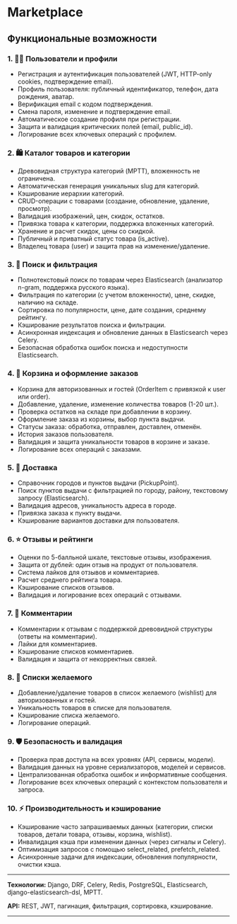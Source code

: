 # Marketplace

## Функциональные возможности

### 1. 👨‍👦 Пользователи и профили

- Регистрация и аутентификация пользователей (JWT, HTTP-only cookies, подтверждение email).
- Профиль пользователя: публичный идентификатор, телефон, дата рождения, аватар.
- Верификация email с кодом подтверждения.
- Смена пароля, изменение и подтверждение email.
- Автоматическое создание профиля при регистрации.
- Защита и валидация критических полей (email, public_id).
- Логирование всех ключевых операций с профилем.

### 2. 🛍️ Каталог товаров и категории

- Древовидная структура категорий (MPTT), вложенность не ограничена.
- Автоматическая генерация уникальных slug для категорий.
- Кэширование иерархии категорий.
- CRUD-операции с товарами (создание, обновление, удаление, просмотр).
- Валидация изображений, цен, скидок, остатков.
- Привязка товара к категории, поддержка вложенных категорий.
- Хранение и расчет скидок, цены со скидкой.
- Публичный и приватный статус товара (is_active).
- Владелец товара (user) и защита прав на изменение/удаление.

### 3. 🔎 Поиск и фильтрация

- Полнотекстовый поиск по товарам через Elasticsearch (анализатор n-gram, поддержка русского языка).
- Фильтрация по категории (с учетом вложенности), цене, скидке, наличию на складе.
- Сортировка по популярности, цене, дате создания, среднему рейтингу.
- Кэширование результатов поиска и фильтрации.
- Асинхронная индексация и обновление данных в Elasticsearch через Celery.
- Безопасная обработка ошибок поиска и недоступности Elasticsearch.

### 4. 🛒 Корзина и оформление заказов

- Корзина для авторизованных и гостей (OrderItem с привязкой к user или order).
- Добавление, удаление, изменение количества товаров (1-20 шт.).
- Проверка остатков на складе при добавлении в корзину.
- Оформление заказа из корзины, выбор пункта выдачи.
- Статусы заказа: обработка, отправлен, доставлен, отменён.
- История заказов пользователя.
- Валидация и защита уникальности товаров в корзине и заказе.
- Логирование всех операций с заказами.

### 5. 🚚 Доставка

- Справочник городов и пунктов выдачи (PickupPoint).
- Поиск пунктов выдачи с фильтрацией по городу, району, текстовому запросу (Elasticsearch).
- Валидация адресов, уникальность адреса в городе.
- Привязка заказа к пункту выдачи.
- Кэширование вариантов доставки для пользователя.

### 6. ⭐ Отзывы и рейтинги

- Оценки по 5-балльной шкале, текстовые отзывы, изображения.
- Защита от дублей: один отзыв на продукт от пользователя.
- Система лайков для отзывов и комментариев.
- Расчет среднего рейтинга товара.
- Кэширование списков отзывов.
- Валидация и логирование всех операций с отзывами.

### 7. 💬 Комментарии

- Комментарии к отзывам с поддержкой древовидной структуры (ответы на комментарии).
- Лайки для комментариев.
- Кэширование списков комментариев.
- Валидация и защита от некорректных связей.

### 8. 💝 Списки желаемого

- Добавление/удаление товаров в список желаемого (wishlist) для авторизованных и гостей.
- Уникальность товаров в списке для пользователя.
- Кэширование списка желаемого.
- Логирование операций.

### 9. 🛡️ Безопасность и валидация

- Проверка прав доступа на всех уровнях (API, сервисы, модели).
- Валидация данных на уровне сериализаторов, моделей и сервисов.
- Централизованная обработка ошибок и информативные сообщения.
- Логирование всех ключевых операций с контекстом пользователя и запроса.

### 10. ⚡ Производительность и кэширование

- Кэширование часто запрашиваемых данных (категории, списки товаров, детали товара, отзывы, корзина, wishlist).
- Инвалидация кэша при изменении данных (через сигналы и Celery).
- Оптимизация запросов с помощью select_related, prefetch_related.
- Асинхронные задачи для индексации, обновления популярности, очистки кэша.

---

**Технологии:** Django, DRF, Celery, Redis, PostgreSQL, Elasticsearch, django-elasticsearch-dsl, MPTT.

**API:** REST, JWT, пагинация, фильтрация, сортировка, кэширование.

---
